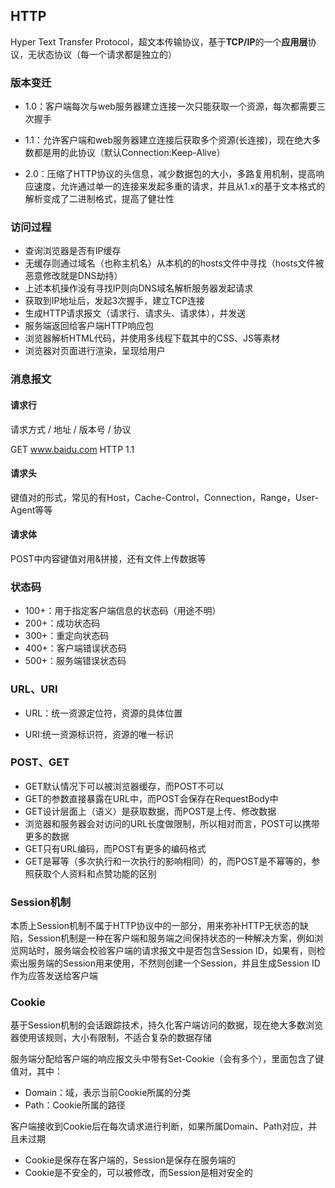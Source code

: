 ## HTTP

Hyper Text Transfer Protocol，超文本传输协议，基于**TCP/IP**的一个**应用层**协议，无状态协议（每一个请求都是独立的）

### 版本变迁

- 1.0：客户端每次与web服务器建立连接一次只能获取一个资源，每次都需要三次握手

- 1.1：允许客户端和web服务器建立连接后获取多个资源(长连接)，现在绝大多数都是用的此协议（默认Connection:Keep-Alive）

- 2.0：压缩了HTTP协议的头信息，减少数据包的大小，多路复用机制，提高响应速度，允许通过单一的连接来发起多重的请求，并且从1.x的基于文本格式的解析变成了二进制格式，提高了健壮性

### 访问过程

- 查询浏览器是否有IP缓存
- 无缓存则通过域名（也称主机名）从本机的的hosts文件中寻找（hosts文件被恶意修改就是DNS劫持）
- 上述本机操作没有寻找IP则向DNS域名解析服务器发起请求
- 获取到IP地址后，发起3次握手，建立TCP连接
- 生成HTTP请求报文（请求行、请求头、请求体），并发送
- 服务端返回给客户端HTTP响应包
- 浏览器解析HTML代码，并使用多线程下载其中的CSS、JS等素材
- 浏览器对页面进行渲染，呈现给用户

### 消息报文

#### 请求行

请求方式 / 地址 / 版本号 / 协议

GET www.baidu.com HTTP 1.1

#### 请求头

键值对的形式，常见的有Host，Cache-Control，Connection，Range，User-Agent等等

#### 请求体

POST中内容键值对用&拼接，还有文件上传数据等

### 状态码

- 100+：用于指定客户端信息的状态码（用途不明）
- 200+：成功状态码
- 300+：重定向状态码
- 400+：客户端错误状态码
- 500+：服务端错误状态码

### URL、URI

- URL：统一资源定位符，资源的具体位置

- URI:统一资源标识符，资源的唯一标识

### POST、GET

- GET默认情况下可以被浏览器缓存，而POST不可以
- GET的参数直接暴露在URL中，而POST会保存在RequestBody中
- GET设计层面上（语义）是获取数据，而POST是上传、修改数据
- 浏览器和服务器会对访问的URL长度做限制，所以相对而言，POST可以携带更多的数据
- GET只有URL编码，而POST有更多的编码格式
- GET是幂等（多次执行和一次执行的影响相同）的，而POST是不幂等的，参照获取个人资料和点赞功能的区别

### Session机制

本质上Session机制不属于HTTP协议中的一部分，用来弥补HTTP无状态的缺陷，Session机制是一种在客户端和服务端之间保持状态的一种解决方案，例如浏览网站时，服务端会校验客户端的请求报文中是否包含Session ID，如果有，则检索出服务端的Session用来使用，不然则创建一个Session，并且生成Session ID作为应答发送给客户端

### Cookie

基于Session机制的会话跟踪技术，持久化客户端访问的数据，现在绝大多数浏览器使用该规则，大小有限制，不适合复杂的数据存储

服务端分配给客户端的响应报文头中带有Set-Cookie（会有多个），里面包含了键值对，其中：
- Domain：域，表示当前Cookie所属的分类
- Path：Cookie所属的路径

客户端接收到Cookie后在每次请求进行判断，如果所属Domain、Path对应，并且未过期

- Cookie是保存在客户端的，Session是保存在服务端的
- Cookie是不安全的，可以被修改，而Session是相对安全的





